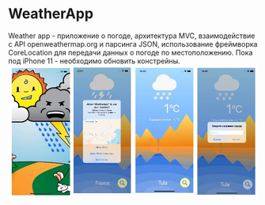 # WeatherApp
Weather app - приложение о погоде, архитектура MVC, взаимодействие с API openweathermap.org и парсинга JSON, использование фреймворка CoreLocation для передачи данных о погоде по местоположению. Пока под iPhone 11 - необходимо обновить констрейны.
![alt tag](https://github.com/LarDenAle/WeatherApp/blob/main/MyCollages33.jpg "Скриншоты - Заставка - Экран запроса геолокации - Экран погоды - Экран с нажатием на кнопку поиск")
